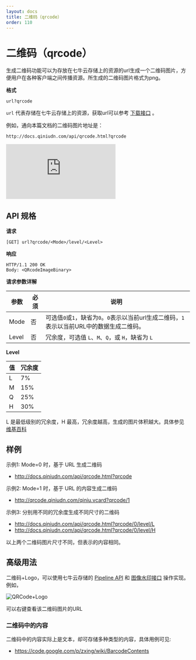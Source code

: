 ```yaml
---
layout: docs
title: 二维码（qrcode）
order: 110
---
```


<a name="qrcode"></a>
# 二维码（qrcode）

生成二维码功能可以为存放在七牛云存储上的资源的url生成一个二维码图片，方便用户在各种客户端之间传播资源。所生成的二维码图片格式为png。

**格式**

    url?qrcode

`url` 代表存储在七牛云存储上的资源，获取url可以参考 [下载接口](get.html) 。

例如，通向本篇文档的二维码图片地址是：

    http://docs.qiniudn.com/api/qrcode.html?qrcode

![通向本篇文档的二维码图片地址](http://docs.qiniudn.com/api/qrcode.html?qrcode)

<a name="qrcode-api"></a>

## API 规格

**请求**

    [GET] url?qrcode/<Mode>/level/<Level>

**响应**

    HTTP/1.1 200 OK
    Body: <QRcodeImageBinary>

**请求参数详解**

参数  | 必须 | 说明
------|------|------
Mode  | 否   | 可选值`0`或`1`，缺省为`0`。`0`表示以当前url生成二维码，`1`表示以当前URL中的数据生成二维码。
Level | 否   | 冗余度，可选值 `L`、`M`、`Q`，或 `H`，缺省为 `L`

**Level**

值 | 冗余度
---|-------
L  | 7%
M  | 15%
Q  | 25%
H  | 30%

L 是最低级别的冗余度，H 最高，冗余度越高，生成的图片体积越大。具体参见 [维基百科](http://en.wikipedia.org/wiki/QR_code#Error_correction)

<a name="qrcode-sample"></a>

## 样例

示例1: Mode=0 时，基于 URL 生成二维码

- <http://docs.qiniudn.com/api/qrcode.html?qrcode>

示例2: Mode=1 时，基于 URL 的内容生成二维码

- <http://qrcode.qiniudn.com/qiniu.vcard?qrcode/1>

示例3: 分别用不同的冗余度生成不同尺寸的二维码

- <http://docs.qiniudn.com/api/qrcode.html?qrcode/0/level/L>
- <http://docs.qiniudn.com/api/qrcode.html?qrcode/0/level/H>

以上两个二维码图片尺寸不同，但表示的内容相同。


<a name="qrcode-adv"></a>

## 高级用法

二维码+Logo，可以使用七牛云存储的 [Pipeline API](pipeline.html) 和 [图像水印接口](image-process.html#watermark) 操作实现。例如，

![QRCode+Logo](http://qrcode.qiniudn.com/qiniu.vcard?qrcode/1/level/M|watermark/1/image/aHR0cDovL3FyY29kZS5xaW5pdWRuLmNvbS93ZWlib2xvZ282LnBuZz9pbWFnZU1vZ3IvdGh1bWJuYWlsLzMyeDMy/gravity/center/dx/0/dy/0)

可以右键查看该二维码图片的URL


<a name="qrcode-content"></a>

### 二维码中的内容

二维码中的内容实际上是文本，却可存储多种类型的内容，具体用例可见:

- <https://code.google.com/p/zxing/wiki/BarcodeContents>
